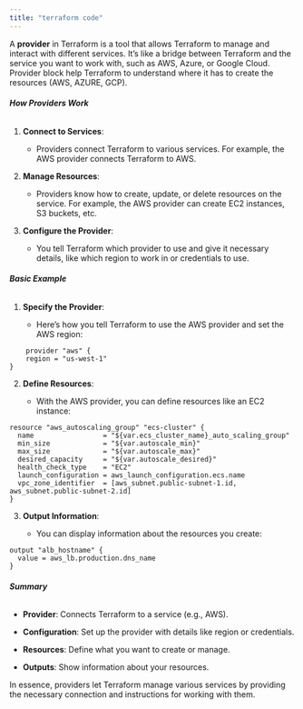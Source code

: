 ```yaml
---
title: "terraform code"
---
```


A **provider** in Terraform is a tool that allows Terraform to manage and interact with different services. It’s like a bridge between Terraform and the service you want to work with, such as AWS, Azure, or Google Cloud. Provider block help Terraform to understand where it has to create the resources (AWS, AZURE, GCP).

###### **How Providers Work**

1.  **Connect to Services**:
    
    *   Providers connect Terraform to various services. For example, the AWS provider connects Terraform to AWS.
        
2.  **Manage Resources**:
    
    *   Providers know how to create, update, or delete resources on the service. For example, the AWS provider can create EC2 instances, S3 buckets, etc.
        
3.  **Configure the Provider**:
    
    *   You tell Terraform which provider to use and give it necessary details, like which region to work in or credentials to use.
        

###### **Basic Example**

1.  **Specify the Provider**:
    
    *   Here’s how you tell Terraform to use the AWS provider and set the AWS region:
```
    provider "aws" {
    region = "us-west-1"
}
```
    
2.  **Define Resources**:
    
    *   With the AWS provider, you can define resources like an EC2 instance:

```
resource "aws_autoscaling_group" "ecs-cluster" {
  name                 = "${var.ecs_cluster_name}_auto_scaling_group"
  min_size             = "${var.autoscale_min}"
  max_size             = "${var.autoscale_max}"
  desired_capacity     = "${var.autoscale_desired}"
  health_check_type    = "EC2"
  launch_configuration = aws_launch_configuration.ecs.name
  vpc_zone_identifier  = [aws_subnet.public-subnet-1.id, aws_subnet.public-subnet-2.id]
}
```
        
3.  **Output Information**:
    
    *   You can display information about the resources you create:

```
output "alb_hostname" {
  value = aws_lb.production.dns_name
}
```
        
###### **Summary**

*   **Provider**: Connects Terraform to a service (e.g., AWS).
    
*   **Configuration**: Set up the provider with details like region or credentials.
    
*   **Resources**: Define what you want to create or manage.
    
*   **Outputs**: Show information about your resources.
    

In essence, providers let Terraform manage various services by providing the necessary connection and instructions for working with them.